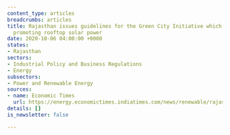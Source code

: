 ```yaml
---
content_type: articles
breadcrumbs: articles
title: Rajasthan issues guidelines for the Green City Initiative which is aimed at
  promoting rooftop solar power
date: 2020-10-06 04:00:00 +0000
states:
- Rajasthan
sectors:
- Industrial Policy and Business Regulations
- Energy
subsectors:
- Power and Renewable Energy
sources:
- name: Economic Times
  url: https://energy.economictimes.indiatimes.com/news/renewable/rajasthan-new-impetus-to-make-cities-green-with-rooftop-solar-panels/78397000
details: []
is_newsletter: false

---
```

